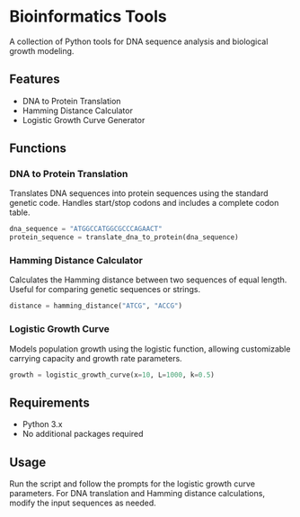 # Bioinformatics Tools

A collection of Python tools for DNA sequence analysis and biological growth modeling.

## Features

- DNA to Protein Translation
- Hamming Distance Calculator
- Logistic Growth Curve Generator

## Functions

### DNA to Protein Translation
Translates DNA sequences into protein sequences using the standard genetic code. Handles start/stop codons and includes a complete codon table.

```python
dna_sequence = "ATGGCCATGGCGCCCAGAACT"
protein_sequence = translate_dna_to_protein(dna_sequence)
```

### Hamming Distance Calculator
Calculates the Hamming distance between two sequences of equal length. Useful for comparing genetic sequences or strings.

```python
distance = hamming_distance("ATCG", "ACCG")
```

### Logistic Growth Curve
Models population growth using the logistic function, allowing customizable carrying capacity and growth rate parameters.

```python
growth = logistic_growth_curve(x=10, L=1000, k=0.5)
```

## Requirements
- Python 3.x
- No additional packages required

## Usage
Run the script and follow the prompts for the logistic growth curve parameters. For DNA translation and Hamming distance calculations, modify the input sequences as needed.


